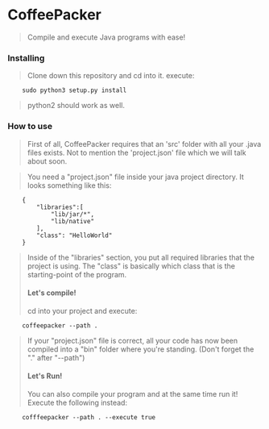 # CoffeePacker
> Compile and execute Java programs with ease!

### Installing
> Clone down this repository and cd into it.
> execute:

        sudo python3 setup.py install

> python2 should work as well.

### How to use
> First of all, CoffeePacker requires that an 'src' folder with all your .java
> files exists. Not to mention the 'project.json' file which we will talk about
> soon.

> You need a "project.json" file inside your java project directory. It looks
> something like this:

        {
            "libraries":[
                "lib/jar/*",
                "lib/native"
            ],
            "class": "HelloWorld"
        }

> Inside of the "libraries" section, you put all required libraries that the
> project is using.
> The "class" is basically which class that is the starting-point of the
> program.
>
> #### Let's compile!
> cd into your project and execute:

        coffeepacker --path .

> If your "project.json" file is correct, all your code has now been compiled
> into a "bin" folder where you're standing.
> (Don't forget the "." after "--path")
>
> #### Let's Run!
> You can also compile your program and at the same time run it!
> Execute the following instead:

        cofffeepacker --path . --execute true
